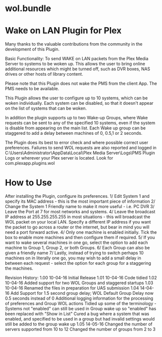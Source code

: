 wol.bundle
===========================
Wake on LAN Plugin for Plex
===========================

Many thanks to the valuable contributions from the community in the development of this Plugin.

Basic Functionality: To send WAKE on LAN packets from the Plex Media Server to systems to be woken up.
This allows the user to bring online additional resources which might be turned off, such as DVR boxes,
NAS drives or other hosts of library content.

Please note that this Plugin does not wake the PMS from the client App. The PMS needs to be available.

This Plugin allows the user to configure up to 10 systems, which can be woken individually. Each system can be disabled, so that it doesn't appear on the list of systems that can be woken.

In addition the plugin supports up to two Wake-up Groups, where Wake requests can be sent to any of the specified 10 systems, even if the system is disable from appearing on the main list. Each Wake up group can be staggered to add a delay between machines of 0, 0.5,1 or 2 seconds.

The Plugin does its best to error check and where possible correct user preferences. Failures to send WOL requests are also reported and logged in C:\Users\Administrator\AppData\Local\Plex Media Server\Logs\PMS Plugin Logs or wherever your Plex server is located. Look for com.plexapp.plugins.wol

How to Use
==========
After installing the Plugin, configure its preferences.
1/ Edit System 1 and specify its MAC address - this is the most important piece of information
2/ Change the System 1 Friendly name to make it more useful - i.e. PC DVR
3/ Leave the Port at 7 for most networks and systems.
4/ Leave the broadcast IP address at 255.255.255.255 in most situations - this will broadcast the WOL packet on your local LAN. Specify a different IP address if you want the packet to go across a router or the internet, but bear in mind you will need a port forward active.
4/ Only one machine is enabled initially. Tick the box to enable more machines and then configure them if required.
5/ If you want to wake several machines in one go, select the option to add each machine to Group 1, Group 2, or both Groups.
6/ Each Group can also be given a friendly name
7/ Lastly, instead of trying to switch perhaps 10 machines on in literally one go, you may wish to add a small delay in between each request - select the option for each group for a staggering the machines.

Revision History:
 1.00 10-04-16 Initial Release
 1.01 10-04-16 Code tidied
 1.02 10-04-16 Added support for two WOL Groups and staggered startups
 1.03 10-04-16 Renamed the files in preparation for UAS submission
 1.04 14-04-16 Add Support for 1.5 second group delay; WOL Default Group Delay now 0.5 seconds instead of 0
               Additional logging information for the processing of preferences and Group WOL actions
               Tidied up some of the terminology - Systems not "enabled" can still be used in Group wake up
               so "enabled" has been replaced with "Show in List"
               Cured a bug where a system that was enabled, and specified to be used in a group but had
               invalid settings would still be added to the group wake up
 1.05 14-05-16 Changed the number of servers supported from 10 to 12
               Changed the number of groups from 2 to 3
 

